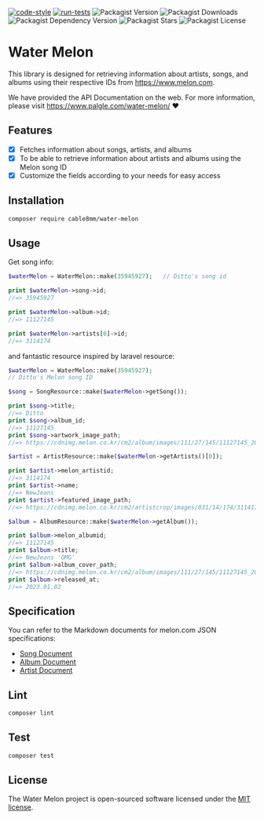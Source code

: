 [![code-style](https://github.com/companimal/water-melon/actions/workflows/code-style.yml/badge.svg)](https://github.com/companimal/water-melon/actions/workflows/code-style.yml)
[![run-tests](https://github.com/companimal/water-melon/actions/workflows/run-tests.yml/badge.svg)](https://github.com/companimal/water-melon/actions/workflows/run-tests.yml)
![Packagist Version](https://img.shields.io/packagist/v/cable8mm/water-melon)
![Packagist Downloads](https://img.shields.io/packagist/dt/cable8mm/water-melon)
![Packagist Dependency Version](https://img.shields.io/packagist/dependency-v/cable8mm/water-melon/php)
![Packagist Stars](https://img.shields.io/packagist/stars/cable8mm/water-melon)
![Packagist License](https://img.shields.io/packagist/l/cable8mm/water-melon)

# Water Melon

This library is designed for retrieving information about artists, songs, and albums using their respective IDs from https://www.melon.com.

We have provided the API Documentation on the web. For more information, please visit https://www.palgle.com/water-melon/ ❤️

## Features

- [x] Fetches information about songs, artists, and albums
- [x] To be able to retrieve information about artists and albums using the Melon song ID
- [x] Customize the fields according to your needs for easy access

## Installation

```sh
composer require cable8mm/water-melon
```

## Usage

Get song info:

```php
$waterMelon = WaterMelon::make(35945927);   // Ditto's song id

print $waterMelon->song->id;
//=> 35945927

print $waterMelon->album->id;
//=> 11127145

print $waterMelon->artists[0]->id;
//=> 3114174
```

and fantastic resource inspired by laravel resource:

```php
$waterMelon = WaterMelon::make(35945927);
// Ditto's Melon song ID

$song = SongResource::make($waterMelon->getSong());

print $song->title;
//=> Ditto
print $song->album_id;
//=> 11127145
print $song->artwork_image_path;
//=> https://cdnimg.melon.co.kr/cm2/album/images/111/27/145/11127145_20231213133532_500.jpg?42f8389c13de0f5f8e4c722bbb0d4bd7/melon/resize/144/optimize/90

$artist = ArtistResource::make($waterMelon->getArtists()[0]);

print $artist->melon_artistid;
//=> 3114174
print $artist->name;
//=> NewJeans
print $artist->featured_image_path;
//=> https://cdnimg.melon.co.kr/cm2/artistcrop/images/031/14/174/3114174_20231219153524_500.jpg?8d4887c3dea0a5262fe256c1aef2a9d2/melon/resize/100/optimize/90

$album = AlbumResource::make($waterMelon->getAlbum());

print $album->melon_albumid;
//=> 11127145
print $album->title;
//=> NewJeans 'OMG'
print $album->album_cover_path;
//=> https://cdnimg.melon.co.kr/cm2/album/images/111/27/145/11127145_20231213133532_500.jpg?42f8389c13de0f5f8e4c722bbb0d4bd7/melon/resize/255/optimize/90
print $album->released_at;
//=> 2023.01.02
```

## Specification

You can refer to the Markdown documents for melon.com JSON specifications:

- [Song Document](docs/song.md)
- [Album Document](docs/album.md)
- [Artist Document](docs/artist.md)

## Lint

```sh
composer lint
```

## Test

```sh
composer test
```

## License

The Water Melon project is open-sourced software licensed under the [MIT license](https://opensource.org/licenses/MIT).
